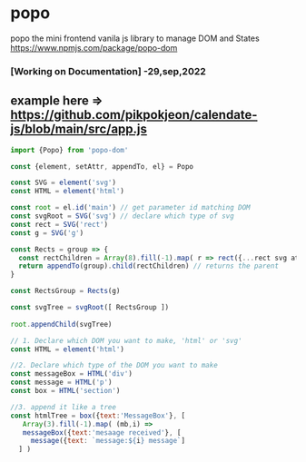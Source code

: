 # popo
popo the mini frontend vanila js library to manage DOM and States
 https://www.npmjs.com/package/popo-dom

### [Working on Documentation] -29,sep,2022
 example here => https://github.com/pikpokjeon/calendate-js/blob/main/src/app.js
---

```javascript
import {Popo} from 'popo-dom'

const {element, setAttr, appendTo, el} = Popo

const SVG = element('svg')
const HTML = element('html')

const root = el.id('main') // get parameter id matching DOM
const svgRoot = SVG('svg') // declare which type of svg
const rect = SVG('rect')
const g = SVG('g')

const Rects = group => {
  const rectChildren = Array(8).fill(-1).map( r => rect({...rect svg attributes}))
  return appendTo(group).child(rectChildren) // returns the parent
}

const RectsGroup = Rects(g)

const svgTree = svgRoot([ RectsGroup ])
       
root.appendChild(svgTree)
```


``` javascript
// 1. Declare which DOM you want to make, 'html' or 'svg'
const HTML = element('html')

//2. Declare which type of the DOM you want to make
const messageBox = HTML('div')
const message = HTML('p')
const box = HTML('section')

//3. append it like a tree
const htmlTree = box({text:'MessageBox'}, [
   Array(3).fill(-1).map( (mb,i) => 
   messageBox({text:'mesaage received'}, [
     message({text: `message:${i} message`]
  ] )
 

```
